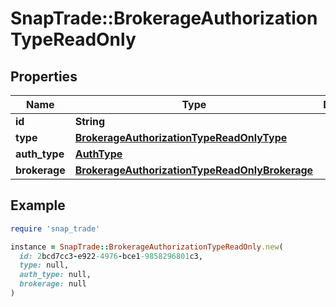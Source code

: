 # SnapTrade::BrokerageAuthorizationTypeReadOnly

## Properties

| Name | Type | Description | Notes |
| ---- | ---- | ----------- | ----- |
| **id** | **String** |  | [optional] |
| **type** | [**BrokerageAuthorizationTypeReadOnlyType**](BrokerageAuthorizationTypeReadOnlyType.md) |  | [optional] |
| **auth_type** | [**AuthType**](AuthType.md) |  | [optional] |
| **brokerage** | [**BrokerageAuthorizationTypeReadOnlyBrokerage**](BrokerageAuthorizationTypeReadOnlyBrokerage.md) |  | [optional] |

## Example

```ruby
require 'snap_trade'

instance = SnapTrade::BrokerageAuthorizationTypeReadOnly.new(
  id: 2bcd7cc3-e922-4976-bce1-9858296801c3,
  type: null,
  auth_type: null,
  brokerage: null
)
```

